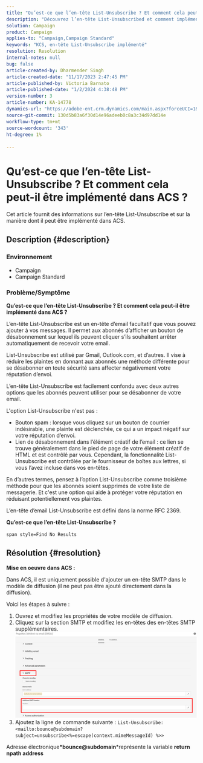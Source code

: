 ```yaml
---
title: "Qu’est-ce que l’en-tête List-Unsubscribe ? Et comment cela peut-il être implémenté dans ACS ?"
description: "Découvrez l’en-tête List-Unsubscribed et comment implémenter dans ACS."
solution: Campaign
product: Campaign
applies-to: "Campaign,Campaign Standard"
keywords: "KCS, en-tête List-Unsubscribe implémenté"
resolution: Resolution
internal-notes: null
bug: false
article-created-by: Dharmender Singh
article-created-date: "11/17/2023 2:47:45 PM"
article-published-by: Victoria Barnato
article-published-date: "1/2/2024 4:38:48 PM"
version-number: 3
article-number: KA-14778
dynamics-url: "https://adobe-ent.crm.dynamics.com/main.aspx?forceUCI=1&pagetype=entityrecord&etn=knowledgearticle&id=4c986043-5885-ee11-8179-6045bd006239"
source-git-commit: 130d5b83a6f30d14e96adeeb0c8a3c34d97dd14e
workflow-type: tm+mt
source-wordcount: '343'
ht-degree: 1%

---
```


# Qu’est-ce que l’en-tête List-Unsubscribe ? Et comment cela peut-il être implémenté dans ACS ?


Cet article fournit des informations sur l’en-tête List-Unsubscribe et sur la manière dont il peut être implémenté dans ACS.

## Description {#description}


### <b>Environnement</b>

- Campaign
- Campaign Standard


### <b>Problème/Symptôme</b>

<b>Qu’est-ce que l’en-tête List-Unsubscribe ? Et comment cela peut-il être implémenté dans ACS ?</b>

L’en-tête List-Unsubscribe est un en-tête d’email facultatif que vous pouvez ajouter à vos messages. Il permet aux abonnés d’afficher un bouton de désabonnement sur lequel ils peuvent cliquer s’ils souhaitent arrêter automatiquement de recevoir votre email.

List-Unsubscribe est utilisé par Gmail, Outlook.com, et d’autres. Il vise à réduire les plaintes en donnant aux abonnés une méthode différente pour se désabonner en toute sécurité sans affecter négativement votre réputation d’envoi.

L’en-tête List-Unsubscribe est facilement confondu avec deux autres options que les abonnés peuvent utiliser pour se désabonner de votre email.

L&#39;option List-Unsubscribe n&#39;est pas :

- Bouton spam : lorsque vous cliquez sur un bouton de courrier indésirable, une plainte est déclenchée, ce qui a un impact négatif sur votre réputation d’envoi.
- Lien de désabonnement dans l’élément créatif de l’email : ce lien se trouve généralement dans le pied de page de votre élément créatif de HTML et est contrôlé par vous. Cependant, la fonctionnalité List-Unsubscribe est contrôlée par le fournisseur de boîtes aux lettres, si vous l’avez incluse dans vos en-têtes.


En d’autres termes, pensez à l’option List-Unsubscribe comme troisième méthode pour que les abonnés soient supprimés de votre liste de messagerie. Et c&#39;est une option qui aide à protéger votre réputation en réduisant potentiellement vos plaintes.

L’en-tête d’email List-Unsubscribe est défini dans la norme RFC 2369.

<b>Qu’est-ce que l’en-tête List-Unsubscribe ? </b>

`span style=Find No Results`


## Résolution {#resolution}


<b>Mise en oeuvre dans ACS :</b>

Dans ACS, il est uniquement possible d&#39;ajouter un en-tête SMTP dans le modèle de diffusion (il ne peut pas être ajouté directement dans la diffusion).

Voici les étapes à suivre :

1. Ouvrez et modifiez les propriétés de votre modèle de diffusion.
2. Cliquez sur la section SMTP et modifiez les en-têtes des en-têtes SMTP supplémentaires.     ![](assets/52de6f31-8da9-ee11-be37-6045bd006793.png)
3. Ajoutez la ligne de commande suivante :    `List-Unsubscribe: <mailto:bounce@subdomain?subject=unsubscribe<%=escape(context.mimeMessageId) %>>`


Adresse électronique<b>*bounce@subdomain</b>*représente la variable <b>return npath address</b>
